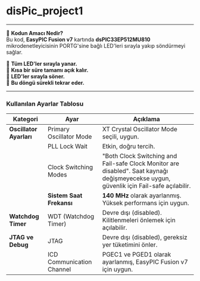 # disPic_project1
---
📌 **Kodun Amacı Nedir?**  
Bu kod, **EasyPIC Fusion v7** kartında **dsPIC33EP512MU810** mikrodenetleyicisinin PORTG'sine bağlı LED'leri sırayla yakıp söndürmeyi sağlar.

🔹 **Tüm LED'ler sırayla yanar.**  
🔹 **Kısa bir süre tamamı açık kalır.**  
🔹 **LED'ler sırayla söner.**  
🔹 **Bu döngü sürekli tekrar eder.**  

---

### Kullanılan Ayarlar Tablosu  

| **Kategori**           | **Ayar**                                      | **Açıklama** |
|------------------------|----------------------------------------------|--------------|
| **Oscillator Ayarları** | Primary Oscillator Mode | XT Crystal Oscillator Mode seçili, uygun. |
|                        | PLL Lock Wait | Etkin, doğru tercih. |
|                        | Clock Switching Modes | "Both Clock Switching and Fail-safe Clock Monitor are disabled". Saat kaynağı değişmeyecekse uygun, güvenlik için Fail-safe açılabilir. |
|                        | **Sistem Saat Frekansı** | **140 MHz** olarak ayarlanmış. Yüksek performans için uygun. |
| **Watchdog Timer**     | WDT (Watchdog Timer) | Devre dışı (disabled). Kilitlenmeleri önlemek için açılabilir. |
| **JTAG ve Debug**      | JTAG | Devre dışı (disabled), gereksiz yer tüketimini önler. |
|                        | ICD Communication Channel | PGEC1 ve PGED1 olarak ayarlanmış, EasyPIC Fusion v7 için uygun. |

